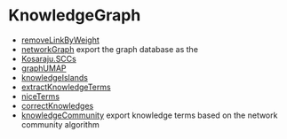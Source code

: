 # KnowledgeGraph



+ [removeLinkByWeight](KnowledgeGraph/removeLinkByWeight.1) 
+ [networkGraph](KnowledgeGraph/networkGraph.1) export the graph database as the 
+ [Kosaraju.SCCs](KnowledgeGraph/Kosaraju.SCCs.1) 
+ [graphUMAP](KnowledgeGraph/graphUMAP.1) 
+ [knowledgeIslands](KnowledgeGraph/knowledgeIslands.1) 
+ [extractKnowledgeTerms](KnowledgeGraph/extractKnowledgeTerms.1) 
+ [niceTerms](KnowledgeGraph/niceTerms.1) 
+ [correctKnowledges](KnowledgeGraph/correctKnowledges.1) 
+ [knowledgeCommunity](KnowledgeGraph/knowledgeCommunity.1) export knowledge terms based on the network community algorithm
